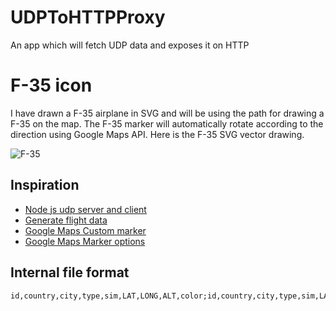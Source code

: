 # UDPToHTTPProxy
An app which will fetch UDP data and exposes it on HTTP

# F-35 icon
I have drawn a F-35 airplane in SVG and will be using the path for drawing a F-35 on the map.
The F-35 marker will automatically rotate according to the direction using Google Maps API.
Here is the F-35 SVG vector drawing.

![F-35](https://dl.dropboxusercontent.com/u/3260327/svg/f35_marker.svg)

## Inspiration
* [Node js udp server and client](http://www.hacksparrow.com/node-js-udp-server-and-client-example.html)
* [Generate flight data](http://www.findlatitudeandlongitude.com/click-lat-lng-list/#.VlnNsN8ve_A)  
* [Google Maps Custom marker](https://developers.google.com/maps/documentation/javascript/examples/marker-symbol-custom)
* [Google Maps Marker options](https://developers.google.com/maps/documentation/javascript/reference#MarkerOptions)


## Internal file format
```
id,country,city,type,sim,LAT,LONG,ALT,color;id,country,city,type,sim,LAT,LONG,ALT,color
```
